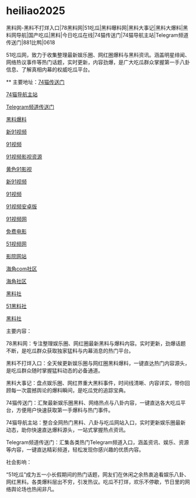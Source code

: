 # heiliao2025
黑料网-黑料不打烊入口|78黑料网|51吃瓜|黑料曝料网|黑料大事记|黑料大爆料|黑料网导航|国产吃瓜|黑料|今日吃瓜在线|74猫传送门|74猫导航主站|Telegram频道传送门|881比鸭|0618

51吃瓜网，致力于收集整理最新娱乐圈、网红圈爆料与黑料资讯。涵盖明星绯闻、网络热议事件等热门话题，实时更新，内容劲爆，是广大吃瓜群众掌握第一手八卦信息、了解真相内幕的权威吃瓜平台。

** 主要地址：<a href="https://74mao.com/">74猫传送门</a>

<a href="https://74mao.com/">74猫导航主站</a>

<a href="https://74mao.com/">Telegram频道传送门</a>

<a href="https://hj-691.pages.dev/">黑料爆料</a>

<a href="https://hj-696.pages.dev/">新91视频</a>

<a href="https://hj-697.pages.dev/">91视频</a>

<a href="https://hj-698.pages.dev/">91视频影视资源</a>

<a href="https://hj-699.pages.dev/">黄色91影视</a>

<a href="https://hj-700.pages.dev/">新91视频</a>

<a href="https://hj-712.pages.dev/">91视频</a>

<a href="https://hj-715.pages.dev/">91视频安卓版</a>

<a href="https://hj-686.pages.dev/">91视频网</a>

<a href="https://hj-689.pages.dev/">免费电影</a>

<a href="https://hj-1301.pages.dev/">51视频网</a>

<a href="https://hj-218.pages.dev/">影院网站</a>

<a href="https://hj-219.pages.dev/">海角com社区</a>

<a href="https://hj-224.pages.dev/">海角社区</a>

<a href="https://hls-15.pages.dev/">黑料社</a>

<a href="https://hls-17.pages.dev/">51黑料社</a>

<a href="https://hls-19.pages.dev/">黑料社</a>

主要内容：

78黑料网：专注整理娱乐圈、网红圈最新黑料与爆料内容。实时更新，劲爆话题不断，是吃瓜群众获取独家猛料与内幕消息的热门平台。

黑料不打烊入口：全天候更新娱乐圈与网红圈黑料爆料，一键直达热门内容源头，是吃瓜群众随时掌握猛料动态的必备通道。

黑料大事记：盘点娱乐圈、网红界重大黑料事件，时间线清晰、内容详实，带你回顾每一次震撼舆论的爆料瞬间，是吃瓜党的追踪宝典。

74猫传送门：汇聚最新娱乐圈黑料、网络热点与八卦内容，一键直达各大吃瓜平台，方便用户快速获取第一手爆料与热门事件。

74猫导航主站：整合全网热门黑料、八卦与吃瓜网站入口，实时更新娱乐圈最新动态，助你快速直达爆料源头，一站式掌握热点资讯。

Telegram频道传送门：汇集各类热门Telegram频道入口，涵盖资讯、娱乐、资源等内容，一键直达精彩频道，轻松发现你感兴趣的优质内容。

社会影响：

“51吃瓜”成为五一小长假期间的热门话题，网友们在休闲之余热衷追看娱乐八卦、网红黑料。各类爆料层出不穷，引发热议。吃瓜不打烊，欢乐不停歇，节日里的网络舆论场也热闹非凡。
